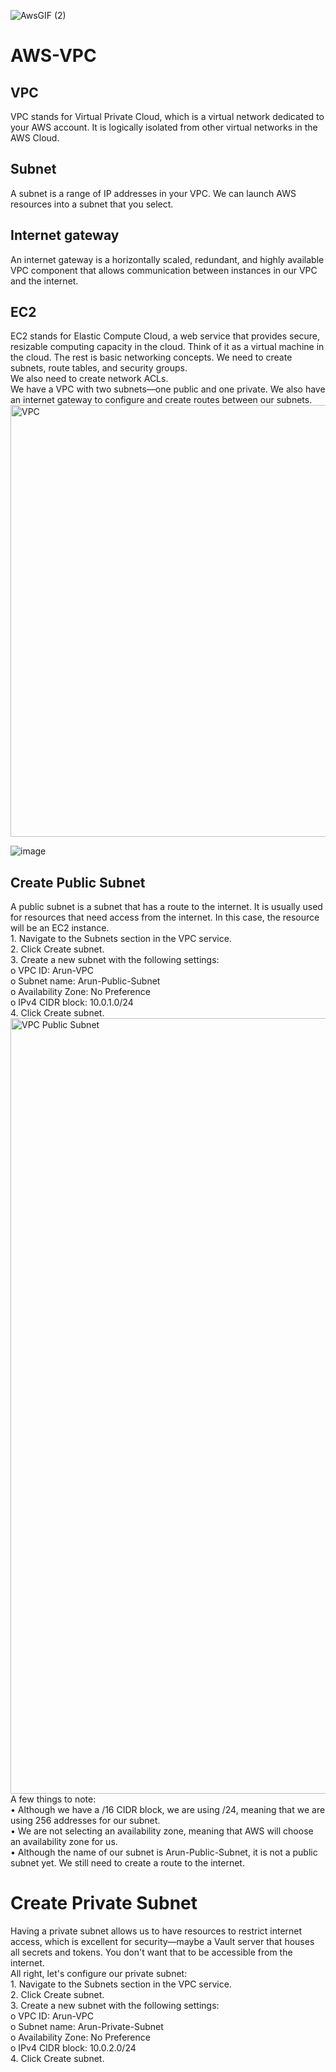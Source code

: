 ![AwsGIF (2)](https://github.com/arundhik97/AWS-VPC/assets/38269066/2dc0707f-d6e4-470d-a902-5e0074135510)

 # AWS-VPC
 <!DOCTYPE html>
 <html>
 <body>
  <h2> VPC </h2>
  VPC stands for Virtual Private Cloud, which is a virtual network dedicated to your AWS account. It is logically isolated from other virtual networks in the AWS Cloud.
<h2> Subnet </h2>
A subnet is a range of IP addresses in your VPC. We can launch AWS resources into a subnet that you select.
<h2> Internet gateway </h2> 
An internet gateway is a horizontally scaled, redundant, and highly available VPC component that allows communication between instances in our VPC and the internet.
  <h2> EC2 </h2>
EC2 stands for Elastic Compute Cloud, a web service that provides secure, resizable computing capacity in the cloud. Think of it as a virtual machine in the cloud.
The rest is basic networking concepts. We need to create subnets, route tables, and security groups. <br>
 We also need to create network ACLs.
<br>
 We have a VPC with two subnets—one public and one private. We also have an internet gateway to configure and create routes between our subnets.

<img width="691" alt="VPC" src="https://github.com/arundhik97/AWS-VPC/assets/38269066/4e84fce5-fd47-4739-8997-52251c9f11da">

![image](https://github.com/arundhik97/AWS-VPC/assets/38269066/faf483ed-4685-481b-a97a-aa8ffcb7b75c)
<h2> Create Public Subnet</h2>
A public subnet is a subnet that has a route to the internet. It is usually used for resources that need access from the internet. In this case, the resource will be an EC2 instance.<br>
1.	Navigate to the Subnets section in the VPC service.<br>
2.	Click Create subnet.<br>
3.	Create a new subnet with the following settings:<br>
o	VPC ID: Arun-VPC <br>
o	Subnet name: Arun-Public-Subnet <br>
o	Availability Zone: No Preference <br>
o	IPv4 CIDR block: 10.0.1.0/24 <br>
4.	Click Create subnet.
<img width="1241" alt="VPC Public Subnet" src="https://github.com/arundhik97/AWS-VPC/assets/38269066/54176de9-b115-46b2-8b09-9a53a9d5f87f"> <br>
A few things to note: <br>
•	Although we have a /16 CIDR block, we are using /24, meaning that we are using 256 addresses for our subnet.<br>
•	We are not selecting an availability zone, meaning that AWS will choose an availability zone for us. <br>
•	Although the name of our subnet is Arun-Public-Subnet, it is not a public subnet yet. We still need to create a route to the internet.
<h1> Create Private Subnet</h1>
Having a private subnet allows us to have resources to restrict internet access, which is excellent for security—maybe a Vault server that houses all secrets and tokens. You don't want that to be accessible from the internet. <br>
All right, let's configure our private subnet: <br>
1.	Navigate to the Subnets section in the VPC service. <br>
2.	Click Create subnet. <br>
3.	Create a new subnet with the following settings: <br>
o	VPC ID: Arun-VPC <br>
o	Subnet name: Arun-Private-Subnet <br>
o	Availability Zone: No Preference <br>
o	IPv4 CIDR block: 10.0.2.0/24 <br>
4.	Click Create subnet. 


